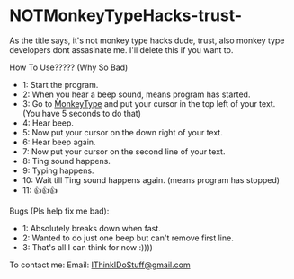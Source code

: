 # NOTMonkeyTypeHacks-trust-
As the title says, it's not monkey type hacks dude, trust, also monkey type developers dont assasinate me. I'll delete this if you want to.

How To Use????? (Why So Bad)
 - 1: Start the program.
 - 2: When you hear a beep sound, means program has started.
 - 3: Go to [MonkeyType](https://monkeytype.com/) and put your cursor in the top left of your text. (You have 5 seconds to do that)
 - 4: Hear beep.
 - 5: Now put your cursor on the down right of your text.
 - 6: Hear beep again.
 - 7: Now put your cursor on the second line of your text.
 - 8: Ting sound happens.
 - 9: Typing happens.
 - 10: Wait till Ting sound happens again. (means program has stopped)
 - 11: 👍👍👍

Bugs (Pls help fix me bad):
 - 1: Absolutely breaks down when fast.
 - 2: Wanted to do just one beep but can't remove first line.
 - 3: That's all I can think for now :))))

To contact me:
Email: IThinkIDoStuff@gmail.com
